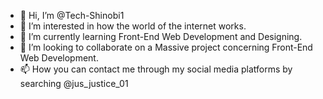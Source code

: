 - 👋 Hi, I’m @Tech-Shinobi1
- 👀 I’m interested in how the world of the internet works.
- 🌱 I’m currently learning Front-End Web Development and Designing.
- 💞️ I’m looking to collaborate on a Massive project concerning Front-End Web Development.
- 📫 How you can contact me through my social media platforms by searching @jus_justice_01

<!---
Tech-Shinobi1/Tech-Shinobi1 is a ✨ special ✨ repository because its `README.md` (this file) appears on your GitHub profile.
You can click the Preview link to take a look at your changes.
--->
